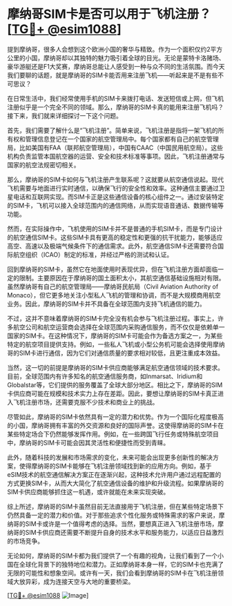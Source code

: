 # 摩纳哥SIM卡是否可以用于飞机注册？[[TG💪+ @esim1088](https://t.me/s/esim1088)]

提到摩纳哥，很多人会想到这个欧洲小国的奢华与精致。作为一个面积仅约2平方公里的小国，摩纳哥却以其独特的魅力吸引着全球的目光。无论是蒙特卡洛赌场、豪华游艇还是F1大奖赛，摩纳哥总能让人感受到一种与众不同的生活氛围。而今天我们要聊的话题，就是摩纳哥的SIM卡能否用来注册飞机——听起来是不是有些不可思议？

在日常生活中，我们经常使用手机的SIM卡来拨打电话、发送短信或上网，但飞机注册似乎是一个完全不同的领域。那么，摩纳哥的SIM卡真的能用来注册飞机吗？接下来，我们就来详细探讨一下这个问题。

首先，我们需要了解什么是“飞机注册”。简单来说，飞机注册是指将一架飞机的所有权和管理信息登记在一个国家的航空管理局中。每个国家都有自己的航空管理局，比如美国有FAA（联邦航空管理局），中国有CAAC（中国民用航空局）。这些机构负责监管本国航空器的运营、安全和技术标准等事项。因此，飞机注册通常与国家的航空法规密切相关。

那么，摩纳哥的SIM卡如何与飞机注册产生联系呢？这就要从航空通信说起。现代飞机需要与地面进行实时通信，以确保飞行的安全性和效率。这种通信主要通过卫星电话和互联网实现。而SIM卡正是这些通信设备的核心组件之一。通过安装特定的SIM卡，飞机可以接入全球范围内的通信网络，从而实现语音通话、数据传输等功能。

然而，在实际操作中，飞机使用的SIM卡并不是普通的手机SIM卡，而是专门设计的航空通信SIM卡。这些SIM卡具有更高的稳定性和更强的抗干扰能力，能够适应高空、高速以及极端气候条件下的通信需求。此外，航空通信SIM卡还需要符合国际航空组织（ICAO）制定的标准，并经过严格的测试和认证。

回到摩纳哥的SIM卡，虽然它在地面使用时表现优异，但在飞机注册方面却面临一定的限制。主要原因在于摩纳哥的国土面积太小，其航空通信基础设施相对有限。虽然摩纳哥有自己的航空管理局——摩纳哥民航局（Civil Aviation Authority of Monaco），但它更多地关注小型私人飞机的管理和协调，而不是大规模商用航空业务。因此，摩纳哥的SIM卡并不具备在全球范围内支持飞机通信的能力。

不过，这并不意味着摩纳哥的SIM卡完全没有机会参与飞机注册过程。事实上，许多航空公司和航空运营商会选择在全球范围内采购通信服务，而不仅仅是依赖单一国家的SIM卡。在这种情况下，摩纳哥的SIM卡可能会作为备选方案之一，为某些特定的航空项目提供支持。例如，一些私人飞机或小型公务机可能会选择使用摩纳哥的SIM卡进行通信，因为它们对通信质量的要求相对较低，且更注重成本效益。

当然，这一切的前提是摩纳哥的SIM卡供应商能够满足航空通信领域的技术要求。目前，全球范围内有许多知名的航空通信服务商，如Inmarsat、Iridium和Globalstar等，它们提供的服务覆盖了全球大部分地区。相比之下，摩纳哥的SIM卡供应商可能在规模和技术实力上存在差距。因此，要想让摩纳哥的SIM卡真正进入飞机注册市场，还需要克服不少技术和商业上的挑战。

尽管如此，摩纳哥的SIM卡依然具有一定的潜力和优势。作为一个国际化程度极高的小国，摩纳哥拥有丰富的外交资源和良好的国际声誉。这使得摩纳哥的SIM卡在某些特定场合下仍然能够发挥作用。例如，在一些跨国飞行任务或特殊航空项目中，摩纳哥的SIM卡可能会因其灵活性和便捷性而受到青睐。

此外，随着科技的发展和市场需求的变化，未来可能会出现更多创新性的解决方案，使得摩纳哥的SIM卡能够在飞机注册领域找到新的应用方向。例如，基于eSIM技术的航空通信解决方案正在逐渐兴起，这种技术允许用户通过远程配置的方式更换SIM卡，从而大大简化了航空通信设备的维护和升级流程。如果摩纳哥的SIM卡供应商能够抓住这一机遇，或许就能在未来实现突破。

综上所述，摩纳哥的SIM卡虽然目前无法直接用于飞机注册，但在某些特定场景下仍然具备一定的潜力和价值。对于那些追求个性化服务或特殊需求的客户来说，摩纳哥的SIM卡或许是一个值得考虑的选择。当然，要想真正进入飞机注册市场，摩纳哥的SIM卡供应商还需要不断提升自身的技术水平和服务能力，以适应日益激烈的市场竞争。

无论如何，摩纳哥的SIM卡都为我们提供了一个有趣的视角，让我们看到了一个小国在全球化背景下的独特地位和潜力。正如摩纳哥本身一样，它的SIM卡也充满了无限的可能性和想象空间。或许有一天，我们会看到摩纳哥的SIM卡在飞机注册领域大放异彩，成为连接天空与大地的重要桥梁。

[[TG💪+ @esim1088](https://t.me/s/esim1088) ![Image](https://i.postimg.cc/4NQfJmqS/Snipaste-2025-05-13-00-14-12.png)]
